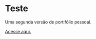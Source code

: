 # Teste
Uma segunda versão de portifólio pessoal. <br>

<a href="https://pablopbs.github.io/Portifolio/">Acesse aqui.</a>
